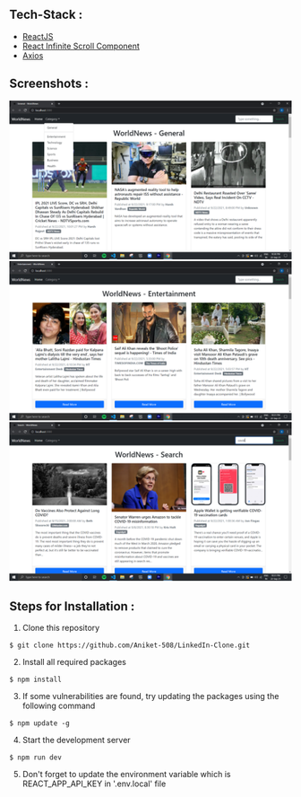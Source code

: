 ## Tech-Stack :
- [ReactJS](https://reactjs.org/docs/getting-started.html)
- [React Infinite Scroll Component](https://github.com/ankeetmaini/react-infinite-scroll-component/blob/master/README.md)
- [Axios](https://axios-http.com/docs/intro)

## Screenshots :
![](https://github.com/Aniket-508/NewsApp/blob/master/Screenshots/general.png)
![](https://github.com/Aniket-508/NewsApp/blob/master/Screenshots/search.png)
![](https://github.com/Aniket-508/NewsApp/blob/master/Screenshots/category.png)

## Steps for Installation :
1. Clone this repository
```
$ git clone https://github.com/Aniket-508/LinkedIn-Clone.git
```
2. Install all required packages
```
$ npm install
```
3. If some vulnerabilities are found, try updating the packages using the following command
```
$ npm update -g
```
4. Start the development server
```
$ npm run dev
```
5. Don't forget to update the environment variable which is REACT_APP_API_KEY in '.env.local' file
